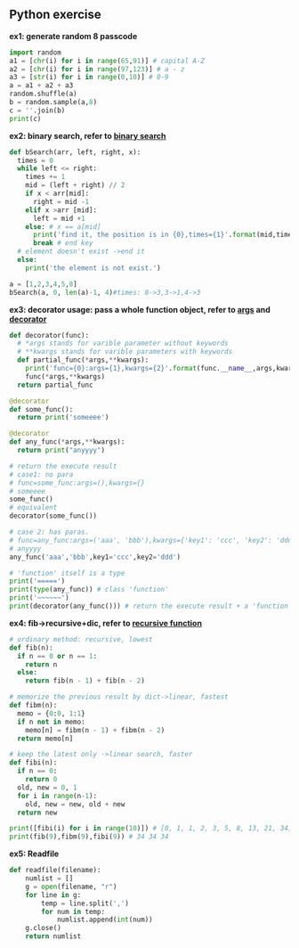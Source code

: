 ## Python exercise

**ex1: generate random 8 passcode**

```python
import random
a1 = [chr(i) for i in range(65,91)] # capital A-Z
a2 = [chr(i) for i in range(97,123)] # a - z
a3 = [str(i) for i in range(0,10)] # 0-9
a = a1 + a2 + a3
random.shuffle(a)
b = random.sample(a,8)
c = ''.join(b)
print(c)
```

**ex2: binary search, refer to [binary search](https://www.geeksforgeeks.org/binary-search/)**

```python
def bSearch(arr, left, right, x):
  times = 0
  while left <= right:
    times += 1
    mid = (left + right) // 2
    if x < arr[mid]:
      right = mid -1
    elif x >arr [mid]:
      left = mid +1
    else: # x == a[mid]
      print('find it, the position is in {0},times={1}'.format(mid,times))
      break # end key
  # element doesn't exist ->end it
  else:
    print('the element is not exist.')

a = [1,2,3,4,5,8] 
bSearch(a, 0, len(a)-1, 4)#times: 8->3,3->1,4->3
```

**ex3: decorator usage: pass a whole function object, refer to [args](https://www.geeksforgeeks.org/args-kwargs-python/) and [decorator](https://www.geeksforgeeks.org/decorators-in-python/)**

```python
def decorator(func):
  # *args stands for varible parameter without keywords
  # **kwargs stands for varible parameters with keywords
  def partial_func(*args,**kwargs):    
    print('func={0}:args={1},kwargs={2}'.format(func.__name__,args,kwargs))
    func(*args,**kwargs)
  return partial_func

@decorator
def some_func():
  return print('someeee')

@decorator
def any_func(*args,**kwargs):
  return print("anyyyy")

# return the execute result
# case1: no para
# func=some_func:args=(),kwargs={}
# someeee
some_func()
# equivalent
decorator(some_func())

# case 2: has paras. 
# func=any_func:args=('aaa', 'bbb'),kwargs={'key1': 'ccc', 'key2': 'ddd'}
# anyyyy
any_func('aaa','bbb',key1='ccc',key2='ddd')

# 'function' itself is a type
print('=====')
print(type(any_func)) # class 'function'
print('~~~~~~')
print(decorator(any_func())) # return the execute result + a 'function'
```

**ex4: fib->recursive+dic, refer to [recursive function](https://www.python-course.eu/python3_recursive_functions.php)**

```python
# ordinary method: recursive, lowest
def fib(n):
  if n == 0 or n == 1:
    return n
  else:
    return fib(n - 1) + fib(n - 2)

# memorize the previous result by dict->linear, fastest
def fibm(n):
  memo = {0:0, 1:1}
  if n not in memo:
    memo[n] = fibm(n - 1) + fibm(n - 2)
  return memo[n]

# keep the latest only ->linear search, faster
def fibi(n):
  if n == 0:
    return 0
  old, new = 0, 1
  for i in range(n-1):
    old, new = new, old + new
  return new

print([fibi(i) for i in range(10)]) # [0, 1, 1, 2, 3, 5, 8, 13, 21, 34]
print(fib(9),fibm(9),fibi(9)) # 34 34 34
```

**ex5: Readfile**
```python
def readfile(filename):
    numlist = []
    g = open(filename, "r")
    for line in g:
        temp = line.split(',')
        for num in temp:
            numlist.append(int(num))
    g.close()
    return numlist
```
